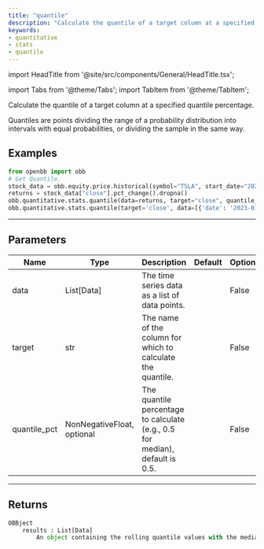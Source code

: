 ```yaml
---
title: "quantile"
description: "Calculate the quantile of a target column at a specified quantile percentage"
keywords:
- quantitative
- stats
- quantile
---
```


import HeadTitle from '@site/src/components/General/HeadTitle.tsx';

<HeadTitle title="quantitative/stats/quantile - Reference | OpenBB Platform Docs" />

<!-- markdownlint-disable MD012 MD031 MD033 -->

import Tabs from '@theme/Tabs';
import TabItem from '@theme/TabItem';

Calculate the quantile of a target column at a specified quantile percentage.

 Quantiles are points dividing the range of a probability distribution into intervals with equal probabilities,
 or dividing the sample in the same way.


Examples
--------

```python
from openbb import obb
# Get Quantile.
stock_data = obb.equity.price.historical(symbol="TSLA", start_date="2023-01-01", provider="fmp").to_df()
returns = stock_data["close"].pct_change().dropna()
obb.quantitative.stats.quantile(data=returns, target="close", quantile_pct=0.75)
obb.quantitative.stats.quantile(target='close', data=[{'date': '2023-01-02', 'close': 0.05}, {'date': '2023-01-03', 'close': 0.08}, {'date': '2023-01-04', 'close': 0.07}, {'date': '2023-01-05', 'close': 0.06}, {'date': '2023-01-06', 'close': 0.06}])
```

---

## Parameters

<Tabs>

<TabItem value='standard' label='standard'>

| Name | Type | Description | Default | Optional |
| ---- | ---- | ----------- | ------- | -------- |
| data | List[Data] | The time series data as a list of data points. |  | False |
| target | str | The name of the column for which to calculate the quantile. |  | False |
| quantile_pct | NonNegativeFloat, optional | The quantile percentage to calculate (e.g., 0.5 for median), default is 0.5. |  | False |
</TabItem>

</Tabs>

---

## Returns

```python wordwrap
OBBject
    results : List[Data]
        An object containing the rolling quantile values with the median.
```

